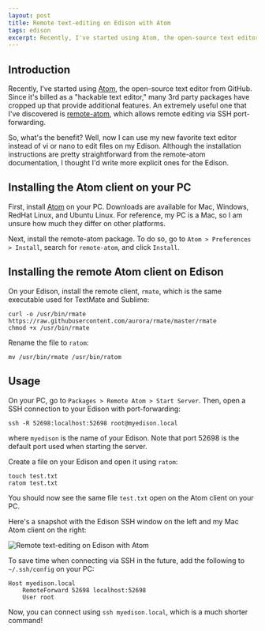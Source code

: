 ```yaml
---
layout: post
title: Remote text-editing on Edison with Atom
tags: edison
excerpt: Recently, I've started using Atom, the open-source text editor from GitHub. Since it's billed as a "hackable text editor," many 3rd party packages have cropped up that provide additional features. An extremely useful one that I've discovered is remote-atom, which allows remote editing via SSH port-forwarding....
---
```


## Introduction

Recently, I've started using <a href="https://atom.io/" target="_blank">Atom</a>, the open-source text editor from GitHub. Since it's billed as a "hackable text editor," many 3rd party packages have cropped up that provide additional features. An extremely useful one that I've discovered is <a href="https://atom.io/packages/remote-atom" target="_blank">remote-atom</a>, which allows remote editing via SSH port-forwarding.

So, what's the benefit? Well, now I can use my new favorite text editor instead of vi or nano to edit files on my Edison. Although the installation instructions are pretty straightforward from the remote-atom documentation, I thought I'd write more explicit ones for the Edison.

## Installing the Atom client on your PC

First, install <a href="https://atom.io/" target="_blank">Atom</a> on your PC. Downloads are available for Mac, Windows, RedHat Linux, and Ubuntu Linux. For reference, my PC is a Mac, so I am unsure how much they differ on other platforms.

Next, install the remote-atom package. To do so, go to `Atom > Preferences > Install`, search for `remote-atom`, and click `Install`.

## Installing the remote Atom client on Edison

On your Edison, install the remote client, `rmate`, which is the same executable used for TextMate and Sublime:

    curl -o /usr/bin/rmate https://raw.githubusercontent.com/aurora/rmate/master/rmate
    chmod +x /usr/bin/rmate

Rename the file to `ratom`:

    mv /usr/bin/rmate /usr/bin/ratom

## Usage

On your PC, go to `Packages > Remote Atom > Start Server`. Then, open a SSH connection to your Edison with port-forwarding:

    ssh -R 52698:localhost:52698 root@myedison.local

where `myedison` is the name of your Edison. Note that port 52698 is the default port used when starting the server.

Create a file on your Edison and open it using `ratom`:

    touch test.txt
    ratom test.txt

You should now see the same file `test.txt` open on the Atom client on your PC.

Here's a snapshot with the Edison SSH window on the left and my Mac Atom client on the right:

<img src="/assets/img/edison/edison-atom-remote-text-editing.png" class="img-responsive" alt="Remote text-editing on Edison with Atom">

To save time when connecting via SSH in the future, add the following to `~/.ssh/config` on your PC:

    Host myedison.local
        RemoteForward 52698 localhost:52698
        User root

Now, you can connect using `ssh myedison.local`, which is a much shorter command!
